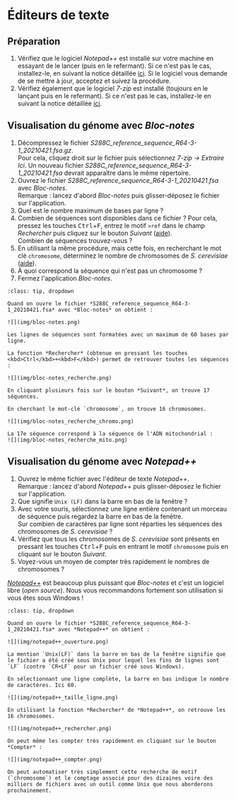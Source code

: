 # Éditeurs de texte

## Préparation

1. Vérifiez que le logiciel *Notepad++* est installé sur votre machine en essayant de le lancer (puis en le refermant). Si ce n'est pas le cas, installez-le, en suivant la notice détaillée [ici](install-notepadpp/README). Si le logiciel vous demande de se mettre à jour, acceptez et suivez la procédure.
1. Vérifiez également que le logiciel *7-zip* est installé (toujours en le lançant puis en le refermant). Si ce n'est pas le cas, installez-le en suivant la notice détaillée [ici](install-7zip/README).


## Visualisation du génome avec *Bloc-notes*

1. Décompressez le fichier *S288C_reference_sequence_R64-3-1_20210421.fsa.gz*.  
    Pour cela, cliquez droit sur le fichier puis sélectionnez *7-zip -> Extraire Ici*.
    Un nouveau fichier *S288C_reference_sequence_R64-3-1_20210421.fsa* devrait apparaître dans le même répertoire.
1. Ouvrez le fichier *S288C_reference_sequence_R64-3-1_20210421.fsa* avec *Bloc-notes*.  
    Remarque : lancez d'abord *Bloc-notes* puis glisser-déposez le fichier sur l'application.
1. Quel est le nombre maximum de bases par ligne ?
1. Combien de séquences sont disponibles dans ce fichier ?
    Pour cela, pressez les touches <kbd>Ctrl</kbd>+<kbd>F</kbd>, entrez le motif `>ref` dans le champ *Rechercher* puis cliquez sur le bouton *Suivant* ([aide](img/bloc-notes_recherche.png)).  
    Combien de séquences trouvez-vous ?
1. En utilisant la même procédure, mais cette fois, en recherchant le mot clé `chromosome`, déterminez le nombre de chromosomes de *S. cerevisiae* ([aide](img/bloc-notes_recherche_chromo.png)).
1. À quoi correspond la séquence qui n'est pas un chromosome ?
1. Fermez l'application *Bloc-notes*.


```{admonition} Éléments de réponse
:class: tip, dropdown

Quand on ouvre le fichier *S288C_reference_sequence_R64-3-1_20210421.fsa* avec *Bloc-notes* on obtient :

![](img/bloc-notes.png)

Les lignes de séquences sont formatées avec un maximum de 60 bases par ligne.

La fonction *Rechercher* (obtenue en pressant les touches <kbd>Ctrl</kbd>+<kbd>F</kbd>) permet de retrouver toutes les séquences :

![](img/bloc-notes_recherche.png)

En cliquant plusieurs fois sur le bouton *Suivant*, on trouve 17 séquences.
 
En cherchant le mot-clé `chromosome`, on trouve 16 chromosomes.

![](img/bloc-notes_recherche_chromo.png)
 
La 17e séquence correspond à la séquence de l'ADN mitochondrial :
![](img/bloc-notes_recherche_mito.png)
```


## Visualisation du génome avec *Notepad++*

1. Ouvrez le même fichier avec l'éditeur de texte *Notepad++*.  
    Remarque : lancez d'abord *Notepad++* puis glisser-déposez le fichier sur l'application.
1. Que signifie `Unix (LF)` dans la barre en bas de la fenêtre ?
1. Avec votre souris, sélectionnez une ligne entière contenant un morceau de séquence puis regardez la barre en bas de la fenêtre.  
    Sur combien de caractères par ligne sont réparties les séquences des chromosomes de *S. cerevisiae* ?
1. Vérifiez que tous les chromosomes de *S. cerevisiae* sont présents en pressant les touches <kbd>Ctrl</kbd>+<kbd>F</kbd> puis en entrant le motif `chromosome` puis en cliquant sur le bouton *Suivant*.
1. Voyez-vous un moyen de compter très rapidement le nombres de chromosomes ?

[*Notepad++*](https://notepad-plus-plus.org/) est beaucoup plus puissant que *Bloc-notes* et c'est un logiciel libre (*open source*). Nous vous recommandons fortement son utilisation si vous êtes sous Windows !


```{admonition} Éléments de réponse
:class: tip, dropdown

Quand on ouvre le fichier *S288C_reference_sequence_R64-3-1_20210421.fsa* avec *Notepad++* on obtient :

![](img/notepad++_ouverture.png)

La mention `Unix(LF)` dans la barre en bas de la fenêtre signifie que le fichier a été créé sous Unix pour lequel les fins de lignes sont `LF` (contre `CR+LF` pour un fichier créé sous Windows).

En sélectionnant une ligne complète, la barre en bas indique le nombre de caractères. Ici 60.

![](img/notepad++_taille_ligne.png)

En utilisant la fonction *Rechercher* de *Notepad++*, on retrouve les 16 chromosomes.

![](img/notepad++_rechercher.png)

On peut même les compter très rapidement en cliquant sur le bouton *Compter* :

![](img/notepad++_compter.png)

On peut automatiser très simplement cette recherche de motif (`chromosome`) et le comptage associé pour des dizaines voire des milliers de fichiers avec un outil comme Unix que nous aborderons prochainement.
```
